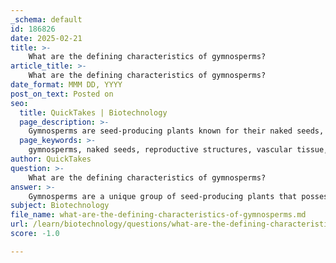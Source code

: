```yaml
---
_schema: default
id: 186826
date: 2025-02-21
title: >-
    What are the defining characteristics of gymnosperms?
article_title: >-
    What are the defining characteristics of gymnosperms?
date_format: MMM DD, YYYY
post_on_text: Posted on
seo:
  title: QuickTakes | Biotechnology
  page_description: >-
    Gymnosperms are seed-producing plants known for their naked seeds, cone-based reproduction, well-developed vascular tissues, secondary growth capabilities, and unique leaf structures. They play a significant role in the ecosystem and include diverse groups like conifers and cycads.
  page_keywords: >-
    gymnosperms, naked seeds, reproductive structures, vascular tissue, secondary growth, leaf structure, resin production, plant diversity
author: QuickTakes
question: >-
    What are the defining characteristics of gymnosperms?
answer: >-
    Gymnosperms are a unique group of seed-producing plants that possess several defining characteristics that distinguish them from other plant groups, particularly angiosperms (flowering plants). Here are the primary characteristics of gymnosperms:\n\n1. **Naked Seeds**: The term "gymnosperm" translates to "naked seed," which indicates that their seeds are not enclosed within a fruit or ovary. Instead, gymnosperm seeds are typically exposed on the surface of cone scales or other structures, allowing for direct exposure to the environment.\n\n2. **Reproductive Structures**: Gymnosperms primarily reproduce through cones. Male cones produce pollen (microspores), while female cones contain ovules (megaspores) that develop into seeds after fertilization. This reproductive strategy contrasts with angiosperms, which utilize flowers and fruits for reproduction.\n\n3. **Vascular Tissue**: Gymnosperms possess well-developed vascular tissues, including xylem and phloem, which facilitate the transport of water, nutrients, and food throughout the plant. The xylem in gymnosperms is primarily composed of tracheids, which are long, narrow cells that help in water conduction and provide structural support.\n\n4. **Secondary Growth**: Many gymnosperms exhibit secondary growth, which allows them to increase in girth over time. This growth is facilitated by the vascular cambium, a layer of meristematic tissue that produces new xylem and phloem cells.\n\n5. **Leaf Structure**: Gymnosperms often have needle-like or scale-like leaves, which are adapted to reduce water loss. These leaves may be non-deciduous, meaning they do not shed annually, and are often covered with a waxy cuticle that helps to minimize transpiration.\n\n6. **Resin Production**: Many gymnosperms, particularly conifers, produce resin, a sticky substance that serves various functions, including protection against herbivores and pathogens, as well as aiding in wound healing.\n\n7. **Diversity**: Gymnosperms are divided into several main groups, including cycads, ginkgo, gnetophytes, and conifers. Each group has unique characteristics and adaptations. For example, cycads are ancient plants with large, compound leaves, while conifers, such as pines and spruces, are characterized by their cone-bearing reproductive structures.\n\nThese characteristics collectively define gymnosperms and highlight their adaptations to various environments, making them a significant group within the plant kingdom.
subject: Biotechnology
file_name: what-are-the-defining-characteristics-of-gymnosperms.md
url: /learn/biotechnology/questions/what-are-the-defining-characteristics-of-gymnosperms
score: -1.0

---
```


&nbsp;